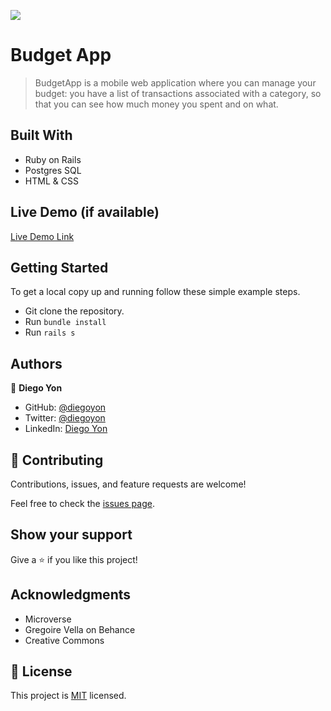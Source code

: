 ![](https://img.shields.io/badge/Microverse-blueviolet)

# Budget App

> BudgetApp is a mobile web application where you can manage your budget: you have a list of transactions associated with a category, so that you can see how much money you spent and on what.

## Built With

- Ruby on Rails
- Postgres SQL
- HTML & CSS

## Live Demo (if available)

[Live Demo Link](https://budget-app-md2l.onrender.com/)

## Getting Started

To get a local copy up and running follow these simple example steps.

- Git clone the repository.
- Run `bundle install`
- Run `rails s`

## Authors

👤 **Diego Yon**

- GitHub: [@diegoyon](https://github.com/diegoyon)
- Twitter: [@diegoyon](https://twitter.com/diegoyon)
- LinkedIn: [Diego Yon](https://www.linkedin.com/in/diego-yon/)

## 🤝 Contributing

Contributions, issues, and feature requests are welcome!

Feel free to check the [issues page](../../issues/).

## Show your support

Give a ⭐️ if you like this project!

## Acknowledgments

- Microverse
- Gregoire Vella on Behance
- Creative Commons

## 📝 License

This project is [MIT](./LICENSE) licensed.
